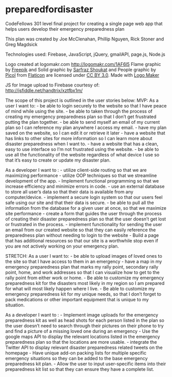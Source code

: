 # preparedfordisaster
CodeFellows 301 level final project for creating a single page web app that helps users develop their emergency preparedness plan

This plan was created by Joe McClenahan, Phillip Nguyen, Rick Stoner and Greg Magdsick

Technologies used: Firebase, JavaScript, jQuery, gmailAPI, page.js, Node.js

Logo created at logomakr.com
http://logomakr.com/1AF6l5
Flame graphic by <a href="http://www.freepik.com/">Freepik</a>
and Solid graphic by <a href="http://www.greepit.com">Sarfraz Shoukat</a> and
People graphic by <a href="http://picol.org">Picol</a> from <a href="http://www.flaticon.com/">Flaticon</a> are licensed under <a href="http://creativecommons.org/licenses/by/3.0/" title="Creative Commons BY 3.0">CC BY 3.0</a>. Made with <a href="http://logomakr.com" title="Logo Maker">Logo Maker</a>

JS for Image upload to Firebase courtesy of:
http://jsfiddle.net/handtrix/xztfbx1m/

The scope of this project is outlined in the user stories below:
MVP:
  As a user I want to:
    - be able to login securely to the website so that I have peace of mind while using the site.
    - be able to taken through the process of creating my emergency preparedness plan so that I don’t get frustrated putting the plan together.
    - be able to send myself an email of my current plan so I can reference my plan anywhere I access my email.
    - have my plan saved on the website, so I can edit it or retrieve it later
    - have a website that has links to other sites for more information so I can learn more about disaster preparedness when I want to.
    - have a website that has a clean, easy to use interface so I’m not frustrated using the website.
    - be able to use all the functionality of the website regardless of what device I use so that it’s easy to create or update my disaster plan.

  As a developer I want to :
    - utilize client-side routing so that we are maximizing performance
    - utilize OOP techniques so that we streamline development of the app.
    - Implement functional programming so that we increase efficiency and minimize errors in code.
    - use an external database to store all user’s data so that their data is available from any computer/device.
    - implement a secure login system so that our users feel safe using our site and that their data is secure.
    - be able to pull all the information from the database for a given user at once, so that we maximize site performance
    - create a form that guides the user through the process of creating their disaster preparedness plan so that the user doesn’t get lost or frustrated in the process.
    - implement functionality for sending the user an email from our created website so that they can easily reference the preparedness plan without needing to login to the website
    - Build a page that has additional resources so that our site is a worthwhile stop even if you are not actively working on your emergency plan.

STRETCH:
  As a user I want to:
    - be able to upload images of loved ones to the site so that I have access to them in an emergency
    - have a map in my emergency preparedness plan that marks my rally point, secondary rally point, home, and work addresses so that I can visualize how to get to the rally point from either work or home.
    - Be able to customize my emergency preparedness kit for the disasters most likely in my region so I am prepared for what will most likely happen where I live.
    - Be able to customize my emergency preparedness kit for my unique needs, so that I don’t forget to pack medications or other important equipment that is unique to my situation.

  As a developer I want to :
    - Implement image uploads for the emergency preparedness kit as well as head shots for each person listed in the plan so the user doesn’t need to search through their pictures on their phone to try and find a picture of a missing loved one during an emergency
    - Use the google maps API to display the relevant locations listed in the emergency preparedness plan so that the locations are more usable.
    - integrate the Twitter API to display relevant disaster preparedness related tweets on the homepage
    - Have unique add-on packing lists for multiple specific emergency situations so they can be added to the base emergency preparedness kit plan.
    - Allow the user to input user-specific items into their preparedness kit list so that they can ensure they have a complete list.
